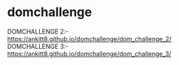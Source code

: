 # domchallenge

DOMCHALLENGE 2:- https://ankitt8.github.io/domchallenge/dom_challenge_2/ <br>
DOMCHALLENGE 3:- https://ankitt8.github.io/domchallenge/dom_challenge_3/
